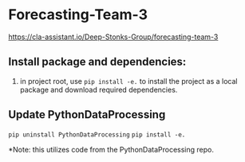 # Forecasting-Team-3

https://cla-assistant.io/Deep-Stonks-Group/forecasting-team-3

## Install package and dependencies:
1. in project root, use `pip install -e.` to install the project as a local package and download required dependencies.

## Update PythonDataProcessing

`pip uninstall PythonDataProcessing`
`pip install -e.`

*Note: this utilizes code from the PythonDataProcessing repo.
